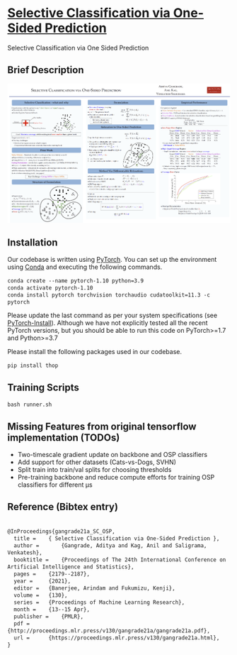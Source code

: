 # [Selective Classification via One-Sided Prediction](https://proceedings.mlr.press/v130/gangrade21a.html)

Selective Classification via One Sided Prediction

## Brief Description  
![](<Selective_Classification_Poster.png>)

## Installation 

Our codebase is written using [PyTorch](https://pytorch.org). You can set up the environment using [Conda](https://www.anaconda.com/products/individual) and executing the following commands.  

```
conda create --name pytorch-1.10 python=3.9
conda activate pytorch-1.10
conda install pytorch torchvision torchaudio cudatoolkit=11.3 -c pytorch
```

Please update the last command as per your system specifications (see [PyTorch-Install](https://pytorch.org/get-started/locally/)). Although we have not explicitly tested all the recent PyTorch versions, but you should be able to run this code on PyTorch>=1.7 and Python>=3.7

Please install the following packages used in our codebase.

```
pip install thop
```

## Training Scripts 

```
bash runner.sh
```

## Missing Features from original tensorflow implementation (TODOs)

- Two-timescale gradient update on backbone and OSP classifiers
- Add support for other datasets (Cats-vs-Dogs, SVHN)
- Split train into train/val splits for choosing thresholds
- Pre-training backbone and reduce compute efforts for training OSP classifiers for different &mu;s

## Reference (Bibtex entry)

```

@InProceedings{gangrade21a_SC_OSP,
  title = 	 { Selective Classification via One-Sided Prediction },
  author =       {Gangrade, Aditya and Kag, Anil and Saligrama, Venkatesh},
  booktitle = 	 {Proceedings of The 24th International Conference on Artificial Intelligence and Statistics},
  pages = 	 {2179--2187},
  year = 	 {2021},
  editor = 	 {Banerjee, Arindam and Fukumizu, Kenji},
  volume = 	 {130},
  series = 	 {Proceedings of Machine Learning Research},
  month = 	 {13--15 Apr},
  publisher =    {PMLR},
  pdf = 	 {http://proceedings.mlr.press/v130/gangrade21a/gangrade21a.pdf},
  url = 	 {https://proceedings.mlr.press/v130/gangrade21a.html},
}
```
